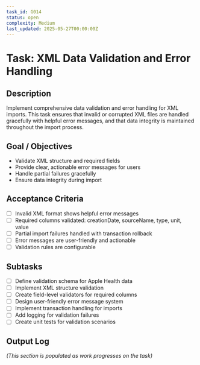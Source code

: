 ```yaml
---
task_id: G014
status: open
complexity: Medium
last_updated: 2025-05-27T00:00:00Z
---
```


# Task: XML Data Validation and Error Handling

## Description
Implement comprehensive data validation and error handling for XML imports. This task ensures that invalid or corrupted XML files are handled gracefully with helpful error messages, and that data integrity is maintained throughout the import process.

## Goal / Objectives
- Validate XML structure and required fields
- Provide clear, actionable error messages for users
- Handle partial failures gracefully
- Ensure data integrity during import

## Acceptance Criteria
- [ ] Invalid XML format shows helpful error messages
- [ ] Required columns validated: creationDate, sourceName, type, unit, value
- [ ] Partial import failures handled with transaction rollback
- [ ] Error messages are user-friendly and actionable
- [ ] Validation rules are configurable

## Subtasks
- [ ] Define validation schema for Apple Health data
- [ ] Implement XML structure validation
- [ ] Create field-level validators for required columns
- [ ] Design user-friendly error message system
- [ ] Implement transaction handling for imports
- [ ] Add logging for validation failures
- [ ] Create unit tests for validation scenarios

## Output Log
*(This section is populated as work progresses on the task)*